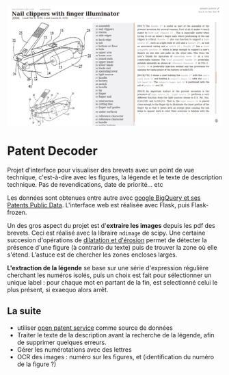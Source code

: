 
[<img src='https://raw.githubusercontent.com/xdze2/patent_decoder/master/Screenshot-US20060180169.png' style='width:600px;' alt='screenshot'/>]( https://xdze2.github.io/nailclipper/view/US20060180169.html )


# Patent Decoder

Projet d'interface pour visualiser des brevets avec un point de vue technique, c'est-à-dire avec les figures, la légende et le texte de description technique. Pas de revendications, date de priorité... etc


Les données sont obtenues entre autre avec [google BigQuery et ses Patents Public Data](https://console.cloud.google.com/launcher/partners/patents-public-data). L'interface web est réalisée avec Flask, puis Flask-frozen.


Un des gros aspect du projet est d'**extraire les images** depuis les pdf des brevets. Ceci est réalisé avec la libraire `ndimage` de scipy. Une certaine succesion d'opérations de [dilatation et d'érosion](https://fr.wikipedia.org/wiki/Morphologie_math%C3%A9matique) permet de détecter la présence d'une figure (à contrario du texte) puis de trouver la zone où elle s'étend. L'astuce est de chercher les zones encloses larges.


**L'extraction de la légende** se base sur une série d'expression régulière cherchant les numéros isolés, puis un choix est fait pour sélectionner un unique label : pour chaque mot en partant de la fin, est selectionné celui le plus présent, si exaequo alors arrêt.




## La suite

* utiliser [open patent service](http://www.epo.org/searching-for-patents/technical/espacenet/ops.html#tab-1) comme source de données
* Traiter le texte de la description avant la recherche de la légende, afin de supprimer quelques erreurs.
* Gérer les numérotations avec des lettres
* OCR des images : numéro sur les figures, et (identification du numéro de la figure ?)
